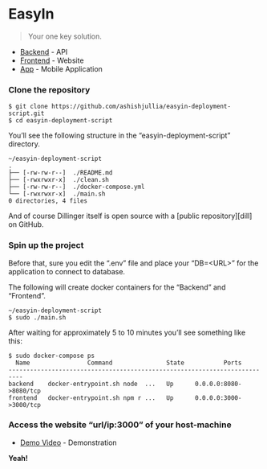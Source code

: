 <h1 class="code-line" data-line-start=0 data-line-end=1 ><a id="EasyIn_0"></a>EasyIn</h1>
<blockquote>
<p class="has-line-data" data-line-start="1" data-line-end="2">Your one key solution.</p>
</blockquote>
<ul>
<li class="has-line-data" data-line-start="3" data-line-end="4"><a href="https://github.com/ashishjullia/easyin-backend-NodeJS">Backend</a> - API</li>
<li class="has-line-data" data-line-start="4" data-line-end="5"><a href="https://github.com/ashishjullia/easyin-frontend-ReactJS">Frontend</a> - Website</li>
<li class="has-line-data" data-line-start="5" data-line-end="7"><a href="https://github.com/ashishjullia/easyin-mobileapp">App</a> - Mobile Application</li>
</ul>
<h3 class="code-line" data-line-start=7 data-line-end=8 ><a id="Clone_the_repository_7"></a>Clone the repository</h3>
<pre><code class="has-line-data" data-line-start="9" data-line-end="12" class="language-sh">$ git <span class="hljs-built_in">clone</span> https://github.com/ashishjullia/easyin-deployment-script.git
$ <span class="hljs-built_in">cd</span> easyin-deployment-script
</code></pre>
<p class="has-line-data" data-line-start="12" data-line-end="13">You’ll see the following structure in the “easyin-deployment-script” directory.</p>
<pre><code class="has-line-data" data-line-start="14" data-line-end="22" class="language-sh">~/easyin-deployment-script
.
├── [-rw-rw-r--]  ./README.md
├── [-rwxrwxr-x]  ./clean.sh
├── [-rw-rw-r--]  ./docker-compose.yml
└── [-rwxrwxr-x]  ./main.sh
<span class="hljs-number">0</span> directories, <span class="hljs-number">4</span> files
</code></pre>
<p class="has-line-data" data-line-start="22" data-line-end="24">And of course Dillinger itself is open source with a [public repository][dill]<br>
on GitHub.</p>
<h3 class="code-line" data-line-start=25 data-line-end=26 ><a id="Spin_up_the_project_25"></a>Spin up the project</h3>
<p class="has-line-data" data-line-start="27" data-line-end="28">Before that, sure you edit the “.env” file and place your “DB=&lt;URL&gt;” for the application to connect to database.</p>
<p class="has-line-data" data-line-start="29" data-line-end="30">The following will create docker containers for the “Backend” and “Frontend”.</p>
<pre><code class="has-line-data" data-line-start="31" data-line-end="34" class="language-sh">~/easyin-deployment-script
$ sudo ./main.sh
</code></pre>
<p class="has-line-data" data-line-start="35" data-line-end="36">After waiting for approximately 5 to 10 minutes you’ll see something like this:</p>
<pre><code class="has-line-data" data-line-start="37" data-line-end="43" class="language-sh">$ sudo docker-compose ps
  Name                Command               State           Ports         
--------------------------------------------------------------------------
backend    docker-entrypoint.sh node  ...   Up      <span class="hljs-number">0.0</span>.<span class="hljs-number">0.0</span>:<span class="hljs-number">8080</span>-&gt;<span class="hljs-number">8080</span>/tcp
frontend   docker-entrypoint.sh npm r ...   Up      <span class="hljs-number">0.0</span>.<span class="hljs-number">0.0</span>:<span class="hljs-number">3000</span>-&gt;<span class="hljs-number">3000</span>/tcp
</code></pre>
<h3 class="code-line" data-line-start=44 data-line-end=45 ><a id="Access_the_website_urlip3000_of_your_hostmachine_44"></a>Access the website “url/ip:3000” of your host-machine</h3>
<ul>
<li class="has-line-data" data-line-start="3" data-line-end="4"><a href="https://youtu.be/grsyryDmIDI">Demo Video</a> - Demonstration</li>
</ul>
<p class="has-line-data" data-line-start="46" data-line-end="47"><strong>Yeah!</strong></p>
